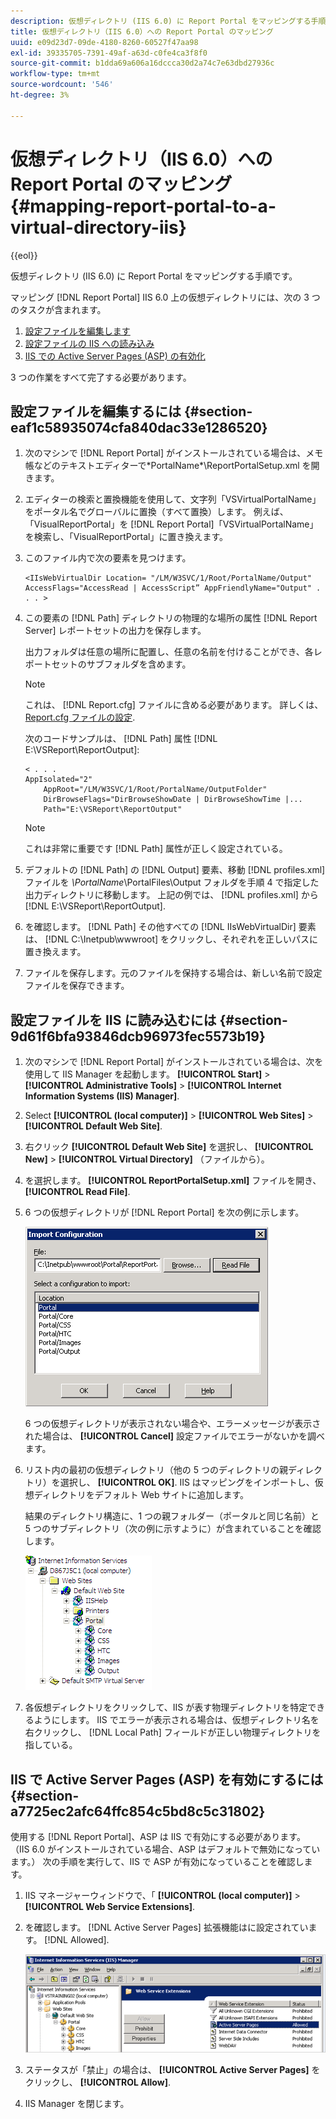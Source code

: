 ```yaml
---
description: 仮想ディレクトリ (IIS 6.0) に Report Portal をマッピングする手順です。
title: 仮想ディレクトリ（IIS 6.0）への Report Portal のマッピング
uuid: e09d23d7-09de-4180-8260-60527f47aa98
exl-id: 39335705-7391-49af-a63d-c0fe4ca3f8f0
source-git-commit: b1dda69a606a16dccca30d2a74c7e63dbd27936c
workflow-type: tm+mt
source-wordcount: '546'
ht-degree: 3%

---
```


# 仮想ディレクトリ（IIS 6.0）への Report Portal のマッピング{#mapping-report-portal-to-a-virtual-directory-iis}

{{eol}}

仮想ディレクトリ (IIS 6.0) に Report Portal をマッピングする手順です。

マッピング [!DNL Report Portal] IIS 6.0 上の仮想ディレクトリには、次の 3 つのタスクが含まれます。

1. [設定ファイルを編集します](../../../../home/c-rpt-oview/c-install-rpt-port/c-virtual-dir/c-map-rpt-port-vdir-6.md#section-eaf1c58935074cfa840dac33e1286520)
1. [設定ファイルの IIS への読み込み](../../../../home/c-rpt-oview/c-install-rpt-port/c-virtual-dir/c-map-rpt-port-vdir-6.md#section-9d61f6bfa93846dcb96973fec5573b19)
1. [IIS での Active Server Pages (ASP) の有効化](../../../../home/c-rpt-oview/c-install-rpt-port/c-virtual-dir/c-map-rpt-port-vdir-6.md#section-a7725ec2afc64ffc854c5bd8c5c31802)

3 つの作業をすべて完了する必要があります。

## 設定ファイルを編集するには {#section-eaf1c58935074cfa840dac33e1286520}

1. 次のマシンで [!DNL Report Portal] がインストールされている場合は、メモ帳などのテキストエディターで\*PortalName*\ReportPortalSetup.xml を開きます。

1. エディターの検索と置換機能を使用して、文字列「VSVirtualPortalName」をポータル名でグローバルに置換（すべて置換）します。 例えば、「VisualReportPortal」を [!DNL Report Portal]「VSVirtualPortalName」を検索し、「VisualReportPortal」に置き換えます。
1. このファイル内で次の要素を見つけます。

   ```
   <IIsWebVirtualDir Location= "/LM/W3SVC/1/Root/PortalName/Output" AccessFlags="AccessRead | AccessScript” AppFriendlyName="Output" . . . >
   ```

1. この要素の [!DNL Path] ディレクトリの物理的な場所の属性 [!DNL Report Server] レポートセットの出力を保存します。

   出力フォルダは任意の場所に配置し、任意の名前を付けることができ、各レポートセットのサブフォルダを含めます。

   >[!NOTE]
   >
   >これは、 [!DNL Report.cfg] ファイルに含める必要があります。 詳しくは、 [Report.cfg ファイルの設定](../../../../home/c-rpt-oview/c-admin-rpt/c-config-rpt-files.md#concept-cf4b95344fcb4c8c877db91e5f1d345d).

   次のコードサンプルは、 [!DNL Path] 属性 [!DNL E:\VSReport\ReportOutput]:

   ```
   < . . . 
   AppIsolated="2" 
       AppRoot="/LM/W3SVC/1/Root/PortalName/OutputFolder" 
       DirBrowseFlags="DirBrowseShowDate | DirBrowseShowTime |...  
       Path="E:\VSReport\ReportOutput"
   ```

   >[!NOTE]
   >
   >これは非常に重要です [!DNL Path] 属性が正しく設定されている。

1. デフォルトの [!DNL Path] の [!DNL Output] 要素、移動 [!DNL profiles.xml] ファイルを *\PortalName*\PortalFiles\Output フォルダを手順 4 で指定した出力ディレクトリに移動します。 上記の例では、 [!DNL profiles.xml] から [!DNL E:\VSReport\ReportOutput].

1. を確認します。 [!DNL Path] その他すべての [!DNL IIsWebVirtualDir] 要素は、 [!DNL C:\Inetpub\wwwroot] をクリックし、それぞれを正しいパスに置き換えます。

1. ファイルを保存します。元のファイルを保持する場合は、新しい名前で設定ファイルを保存できます。

## 設定ファイルを IIS に読み込むには {#section-9d61f6bfa93846dcb96973fec5573b19}

1. 次のマシンで [!DNL Report Portal] がインストールされている場合は、次を使用して IIS Manager を起動します。 **[!UICONTROL Start]** > **[!UICONTROL Administrative Tools]** > **[!UICONTROL Internet Information Systems (IIS) Manager]**.

1. Select **[!UICONTROL (local computer)]** > **[!UICONTROL Web Sites]** > **[!UICONTROL Default Web Site]**.

1. 右クリック **[!UICONTROL Default Web Site]** を選択し、 **[!UICONTROL New]** > **[!UICONTROL Virtual Directory]** （ファイルから）。

1. を選択します。 **[!UICONTROL ReportPortalSetup.xml]** ファイルを開き、 **[!UICONTROL Read File]**.

1. 6 つの仮想ディレクトリが [!DNL Report Portal] を次の例に示します。

   ![](assets/rptPort_dia_VirDirs.png)

   6 つの仮想ディレクトリが表示されない場合や、エラーメッセージが表示された場合は、 **[!UICONTROL Cancel]** 設定ファイルでエラーがないかを調べます。

1. リスト内の最初の仮想ディレクトリ（他の 5 つのディレクトリの親ディレクトリ）を選択し、 **[!UICONTROL OK]**. IIS はマッピングをインポートし、仮想ディレクトリをデフォルト Web サイトに追加します。

   結果のディレクトリ構造に、1 つの親フォルダー（ポータルと同じ名前）と 5 つのサブディレクトリ（次の例に示すように）が含まれていることを確認します。

   ![](assets/rptPort_scrn_VirDirs_Installed.png)

1. 各仮想ディレクトリをクリックして、IIS が表す物理ディレクトリを特定できるようにします。 IIS でエラーが表示される場合は、仮想ディレクトリ名を右クリックし、 [!DNL Local Path] フィールドが正しい物理ディレクトリを指している。

## IIS で Active Server Pages (ASP) を有効にするには {#section-a7725ec2afc64ffc854c5bd8c5c31802}

使用する [!DNL Report Portal]、ASP は IIS で有効にする必要があります。 （IIS 6.0 がインストールされている場合、ASP はデフォルトで無効になっています。） 次の手順を実行して、IIS で ASP が有効になっていることを確認します。

1. IIS マネージャーウィンドウで、「 **[!UICONTROL (local computer)]** > **[!UICONTROL Web Service Extensions]**.
1. を確認します。 [!DNL Active Server Pages] 拡張機能はに設定されています。 [!DNL Allowed].

   ![](assets/report_aspenable.png)

1. ステータスが「禁止」の場合は、 **[!UICONTROL Active Server Pages]** をクリックし、 **[!UICONTROL Allow]**.
1. IIS Manager を閉じます。
